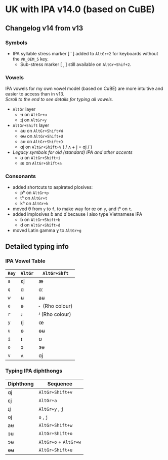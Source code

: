 # UK with IPA v14.0 (based on CuBE)

## Changelog v14 from v13  

### Symbols  
* IPA syllable stress marker [ **ˈ** ] added to `AltGr+2` for keyboards without the `VK_OEM_5` key.  
	* Sub-stress marker [ **ˌ** ] still available on `AltGr+Shif+2`.  

### Vowels  
IPA vowels for my own vowel model (based on CuBE) are more intuitive and easier to access than in v13.  
_Scroll to the end to see details for typing all vowels._
* `AltGr` layer  
  * ʉ on `AltGr+u`  
  * ɪj on `AltGr+y`
* `AltGr+Shift` layer
  * aʉ on `AltGr+Shift+W`
  * ɵʉ on `AltGr+Shift+U`
  * ɜʉ on `AltGr+Shift+O`  
  * ɑj on `AltGr+Shift+V` ( / ʌ + j = ɑj / )  
* _Legacy symbols for old (standard) IPA and other accents_  
  * ʊ on `AltGr+Shift+i`  
  * æ on `AltGr+Shift+a`  


### Consonants
* added shortcuts to aspirated plosives:
	* pʰ on `AltGr+p`  
	* tʰ on `AltGr+t`  
	* kʰ on `AltGr+k`  
* moved θ from `y` to `f`, to make way for œ on `y`, and tʰ on `t`.  
* added implosives ɓ and ɗ because I also type Vietnamese IPA  
	* ɓ on `AltGr+Shift+b`  
	* ɗ on `AltGr+Shift+d`  
* moved Latin gamma ɣ to `AltGr+g`  


## Detailed typing info

### IPA Vowel Table  
| `Key` | `AltGr` | `AltGr+Shft` |
|-----|-------|------------|
| `a`   | ɛj    | æ          |
| `q`   | ɑ     | ɑː         |
| `w`   | ʉ     | aʉ         |
| `e`   | ə     |  ˞  (Rho colour) |
| `r`   | ɹ     |  ʴ (Rho colour) |
| `y`   | ɪj    | œ          |
| `u`   | ɵ     | ɵʉ         |
| `i`   | ɪ     | ʊ          |
| `o`   | ɔ     | ɜʉ         |
| `v`   | ʌ     | ɑj         |

### Typing IPA diphthongs  
| Diphthong | Sequence    |
|-----------|-------------|
| ɑj  | `AltGr+Shift+v`     | 
| ɛj  | `AltGr+a`     | 
| ɪj  | `AltGr+y` , `j`     | 
| oj  | `o` , `j`           | 
| aʉ  | `AltGr+Shift+w`     | 
| ɜʉ  | `AltGr+Shift+o`     | 
| ɔʉ  | `AltGr+o` + `AltGr+w` | 
| ɵʉ  | `AltGr+Shift+u`     | 

